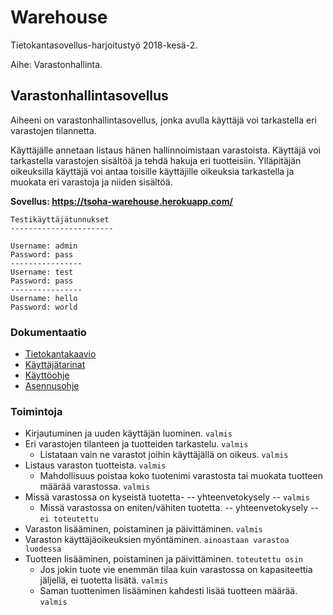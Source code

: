 # Warehouse

Tietokantasovellus-harjoitustyö 2018-kesä-2. 

Aihe: Varastonhallinta.  


## Varastonhallintasovellus

Aiheeni on varastonhallintasovellus, jonka avulla käyttäjä voi tarkastella eri varastojen tilannetta.  

Käyttäjälle annetaan listaus hänen hallinnoimistaan  varastoista. Käyttäjä voi tarkastella varastojen sisältöä ja tehdä hakuja eri tuotteisiin. Ylläpitäjän oikeuksilla käyttäjä voi antaa toisille käyttäjille oikeuksia tarkastella ja muokata eri varastoja ja niiden sisältöä.  


__Sovellus: https://tsoha-warehouse.herokuapp.com/__

```
Testikäyttäjätunnukset 
-----------------------

Username: admin
Password: pass
----------------
Username: test
Password: pass
----------------
Username: hello
Password: world

```  

### Dokumentaatio

- [Tietokantakaavio](https://github.com/hajame/warehouse/blob/master/documentation/images/WarehouseManagementDB.png)  
- [Käyttäjätarinat](https://github.com/hajame/warehouse/blob/master/documentation/user_stories.md)  
- [Käyttöohje](https://github.com/hajame/warehouse/blob/master/documentation/user_guide.md)  
- [Asennusohje](https://github.com/hajame/warehouse/blob/master/documentation/installation_guide.md)


### Toimintoja

- Kirjautuminen ja uuden käyttäjän luominen. `valmis`
- Eri varastojen tilanteen ja tuotteiden tarkastelu. `valmis`
	- Listataan vain ne varastot joihin käyttäjällä on oikeus. `valmis`
- Listaus varaston tuotteista. `valmis`
	- Mahdollisuus poistaa koko tuotenimi varastosta tai muokata tuotteen määrää varastossa. `valmis`
- Missä varastossa on kyseistä tuotetta- -- yhteenvetokysely -- `valmis`
	- Missä varastossa on eniten/vähiten tuotetta. -- yhteenvetokysely -- `ei toteutettu`
- Varaston lisääminen, poistaminen ja päivittäminen. `valmis`
- Varaston käyttäjäoikeuksien myöntäminen. `ainoastaan varastoa luodessa`
- Tuotteen lisääminen, poistaminen ja päivittäminen. `toteutettu osin`
	- Jos jokin tuote vie enemmän tilaa kuin varastossa on kapasiteettia jäljellä, ei tuotetta lisätä. `valmis`
	- Saman tuottenimen lisääminen kahdesti lisää tuotteen määrää. `valmis`
